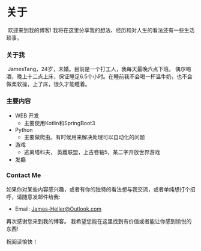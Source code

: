 # 关于

​	欢迎来到我的博客! 我将在这里分享我的想法、经历和对人生的看法还有一些生活琐事。



### 关于我

​	JamesTang，24岁，未婚。目前是一个打工人，我每天最晚六点下班。 偶尔喝酒，晚上十二点上床，保证睡足6.5个小时。在睡前我不会喝一杯温牛奶，也不会做柔软操，上了床，很久才能睡着。

### 主要内容

- WEB 开发
    - 主要使用Kotlin和SpringBoot3
- Python
    - 主要做爬虫。有时候用来解决处理可以自动化的问题
- 游戏
    - 逃离塔科夫， 英雌联盟，上古卷轴5，某二字开放世界游戏
- 发癫

### Contact Me

如果你对某些内容感兴趣，或者有你的独特的看法想与我交流，或者单纯想打个招呼，请随意发邮件给我:

- Email: James-Heller@Outlook.com


再次感谢您来到我的博客。 我希望您能在这里找到有价值或者能让你感到愉悦的东西!

祝阅读愉快！